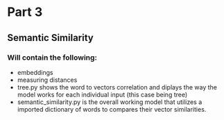 # Part 3
## Semantic Similarity 
### Will contain the following:
- embeddings
- measuring distances
- tree.py shows the word to vectors correlation and diplays the way the model works for each individual input (this case being tree)
- semantic_similarity.py is the overall working model that utilizes a imported dictionary of words to compares their vector similarities.

